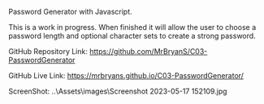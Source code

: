 Password Generator with Javascript.

This is a work in progress.  When finished it will allow the user to choose a password length and optional character sets to create a strong password.

GitHub Repository Link: https://github.com/MrBryanS/C03-PasswordGenerator

GitHub Live Link: https://mrbryans.github.io/C03-PasswordGenerator/

ScreenShot: ..\Assets\images\Screenshot 2023-05-17 152109.jpg
